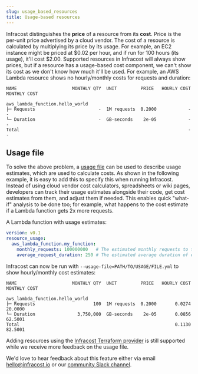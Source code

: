 ```yaml
---
slug: usage_based_resources
title: Usage-based resources
---
```


Infracost distinguishes the **price** of a resource from its **cost**. Price is the per-unit price advertised by a cloud vendor. The cost of a resource is calculated by multiplying its price by its usage. For example, an EC2 instance might be priced at $0.02 per hour, and if run for 100 hours (its usage), it'll cost $2.00. Supported resources in Infracost will always show prices, but if a resource has a usage-based cost component, we can't show its cost as we don't know how much it'll be used. For example, an AWS Lambda resource shows no hourly/monthly costs for requests and duration:

  ```
  NAME                     MONTHLY QTY  UNIT         PRICE   HOURLY COST  MONTHLY COST

  aws_lambda_function.hello_world
  ├─ Requests                        -  1M requests  0.2000            -             -
  └─ Duration                        -  GB-seconds    2e-05            -             -
  Total                                                                -             -
  ```

## Usage file

To solve the above problem, a [usage file](https://github.com/infracost/infracost/blob/master/usage-file-example.yml) can be used to describe usage estimates, which are used to calculate costs. As shown in the following example, it is easy to add this to specify this when running Infracost. Instead of using cloud vendor cost calculators, spreadsheets or wiki pages, developers can track their usage estimates alongside their code, get cost estimates from them, and adjust them if needed. This enables quick "what-if" analysis to be done too; for example, what happens to the cost estimate if a Lambda function gets 2x more requests.

  A Lambda function with usage estimates:
  ```yaml
  version: v0.1
  resource_usage:
    aws_lambda_function.my_function:
      monthly_requests: 100000000   # The estimated monthly requests to the Lambda function per month. See Usage values below for details on attributes.
      average_request_duration: 250 # The estimated average duration of each request in milliseconds. See Usage values below for details on attributes.
  ```

  Infracost can now be run with `--usage-file=PATH/TO/USAGE/FILE.yml` to show hourly/monthly cost estimates:
  ```
  NAME                     MONTHLY QTY  UNIT         PRICE   HOURLY COST  MONTHLY COST

  aws_lambda_function.hello_world
  ├─ Requests                      100  1M requests  0.2000       0.0274       20.0000
  └─ Duration                3,750,000  GB-seconds    2e-05       0.0856       62.5001
  Total                                                           0.1130       82.5001
  ```

Adding resources using the [Infracost Terraform provider](https://github.com/infracost/terraform-provider-infracost) is still supported while we receive more feedback on the usage file.

We'd love to hear feedback about this feature either via email [hello@infracost.io](mailto:hello@infracost.io) or our [community Slack channel](https://www.infracost.io/community-chat).
